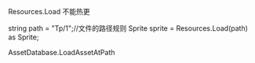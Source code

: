 



Resources.Load 不能热更

string path = "Tp/1";//文件的路径规则
Sprite sprite = Resources.Load<Sprite>(path) as Sprite;

AssetDatabase.LoadAssetAtPath